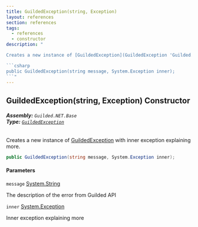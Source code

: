 ```yaml
---
title: GuildedException(string, Exception)
layout: references
section: references
tags:
  - references
  - constructor
description: "

Creates a new instance of [GuildedException](GuildedException 'Guilded.NET.Base.GuildedException') with inner exception explaining more.

```csharp
public GuildedException(string message, System.Exception inner);
```"
---
```


## GuildedException(string, Exception) Constructor
###### **Assembly:** `Guilded.NET.Base`<br/>**Type:** [`GuildedException`](GuildedException 'Guilded.NET.Base.GuildedException')

Creates a new instance of [GuildedException](GuildedException 'Guilded.NET.Base.GuildedException') with inner exception explaining more.

```csharp
public GuildedException(string message, System.Exception inner);
```
#### Parameters

<a name='Guilded.NET.Base.GuildedException.GuildedException(string,System.Exception).message'></a>

`message` [System.String](https://docs.microsoft.com/en-us/dotnet/api/System.String 'System.String')

The description of the error from Guilded API

<a name='Guilded.NET.Base.GuildedException.GuildedException(string,System.Exception).inner'></a>

`inner` [System.Exception](https://docs.microsoft.com/en-us/dotnet/api/System.Exception 'System.Exception')

Inner exception explaining more